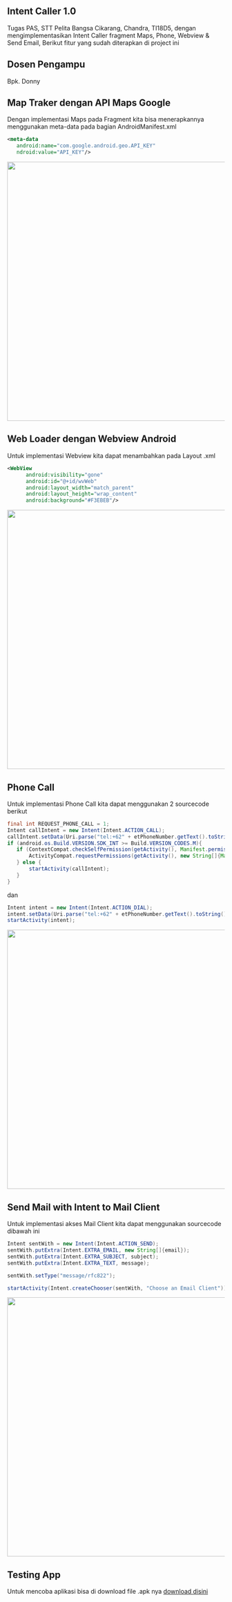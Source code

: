 ## Intent Caller 1.0 
Tugas PAS, STT Pelita Bangsa Cikarang, Chandra, TI18D5, dengan mengimplementasikan Intent Caller fragment Maps, Phone, Webview & Send Email, Berikut fitur yang sudah diterapkan di project ini

## Dosen Pengampu
Bpk. Donny

## Map Traker dengan API Maps Google

Dengan implementasi Maps pada Fragment kita bisa menerapkannya menggunakan meta-data pada bagian AndroidManifest.xml

```.xml
<meta-data
   android:name="com.google.android.geo.API_KEY"
   ndroid:value="API_KEY"/>
```

<img src="https://github.com/eljitech/intentcaller/blob/master/Pesanan%20Mahasiswa-20210428/Pesanan%20Mahasiswa/Chandra/maps-tracker.gif" height="600"/>

## Web Loader dengan Webview Android

Untuk implementasi Webview kita dapat menambahkan pada Layout .xml 

```.xml
<WebView
      android:visibility="gone"
      android:id="@+id/wvWeb"
      android:layout_width="match_parent"
      android:layout_height="wrap_content"
      android:background="#F3EBEB"/>
```

<img src="https://github.com/eljitech/intentcaller/blob/master/Pesanan%20Mahasiswa-20210428/Pesanan%20Mahasiswa/Chandra/webview.gif" height="600"/>

## Phone Call

Untuk implementasi Phone Call kita dapat menggunakan 2 sourcecode berikut

```.java
final int REQUEST_PHONE_CALL = 1;
Intent callIntent = new Intent(Intent.ACTION_CALL);
callIntent.setData(Uri.parse("tel:+62" + etPhoneNumber.getText().toString()));
if (android.os.Build.VERSION.SDK_INT >= Build.VERSION_CODES.M){
   if (ContextCompat.checkSelfPermission(getActivity(), Manifest.permission.CALL_PHONE) != PackageManager.PERMISSION_GRANTED){
       ActivityCompat.requestPermissions(getActivity(), new String[]{Manifest.permission.CALL_PHONE}, REQUEST_PHONE_CALL);
   } else {
       startActivity(callIntent);
   }
}
```

dan 

```.java
Intent intent = new Intent(Intent.ACTION_DIAL);
intent.setData(Uri.parse("tel:+62" + etPhoneNumber.getText().toString()));
startActivity(intent);
```

<img src="https://github.com/eljitech/intentcaller/blob/master/Pesanan%20Mahasiswa-20210428/Pesanan%20Mahasiswa/Chandra/phone.gif" height="600"/>

## Send Mail with Intent to Mail Client

Untuk implementasi akses Mail Client kita dapat menggunakan sourcecode dibawah ini

```.java
Intent sentWith = new Intent(Intent.ACTION_SEND);
sentWith.putExtra(Intent.EXTRA_EMAIL, new String[]{email});
sentWith.putExtra(Intent.EXTRA_SUBJECT, subject);
sentWith.putExtra(Intent.EXTRA_TEXT, message);

sentWith.setType("message/rfc822");

startActivity(Intent.createChooser(sentWith, "Choose an Email Client"));
```

<img src="https://github.com/eljitech/intentcaller/blob/master/Pesanan%20Mahasiswa-20210428/Pesanan%20Mahasiswa/Chandra/mail.gif" height="600"/>

## Testing App
Untuk mencoba aplikasi bisa di download file .apk nya <a href="https://drive.google.com/file/d/1Yc6sHVBMMkcbE3m8DnNPJOUo7lxZdXX6/view?usp=sharing">download disini</a>
